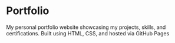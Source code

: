 # Portfolio
My personal portfolio website showcasing my projects, skills, and certifications. Built using HTML, CSS, and hosted via GitHub Pages
